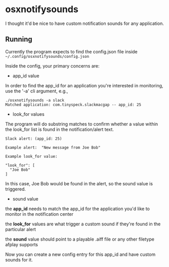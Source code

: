 # osxnotifysounds

I thought it'd be nice to have custom notification sounds for any application.

## Running
Currently the program expects to find the config.json file inside `~/.config/osxnotifysounds/config.json`

Inside the config, your primary concerns are:

- app_id value

In order to find the app_id for an application you're interested in monitoring, use the '-a' cli argument, e.g.,

```
./osxnotifysounds -a slack
Matched application: com.tinyspeck.slackmacgap -- app_id: 25
```

- look_for values

The program will do substring matches to confirm whether a value within the look_for list is found in the notification/alert text.  

```
Slack alert: (app_id: 25)

Example alert:  "New message from Joe Bob"

Example look_for value:

"look_for": [
  "Joe Bob"
]
```

In this case, Joe Bob would be found in the alert, so the sound value is triggered.

- sound value

the **app_id** needs to match the app_id for the application you'd like to monitor in the notification center

the **look_for** values are what trigger a custom sound if they're found in the particular alert

the **sound** value should point to a playable .aiff file or any other filetype afplay supports

Now you can create a new config entry for this app_id and have custom sounds for it.
